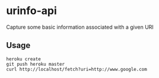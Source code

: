 # urinfo-api

Capture some basic information associated with a given URI

## Usage

```
heroku create
git push heroku master
curl http://localhost/fetch?uri=http://www.google.com
```

